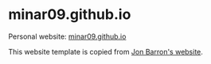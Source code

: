 # minar09.github.io
Personal website: [minar09.github.io](minar09.github.io)

This website template is copied from [Jon Barron's website](https://jonbarron.info/).
